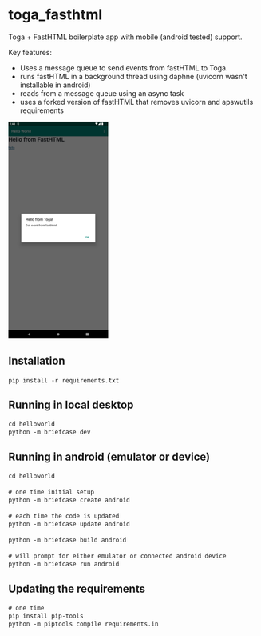 # toga_fasthtml
Toga + FastHTML boilerplate app with mobile (android tested) support.

Key features:
- Uses a message queue to send events from fastHTML to Toga.
- runs fastHTML in a background thread using daphne (uvicorn wasn't installable in android)
- reads from a message queue using an async task
- uses a forked version of fastHTML that removes uvicorn and apswutils requirements

<img src="Screenshot_1755290642.png" alt="drawing" width="200"/>

## Installation
```
pip install -r requirements.txt
```

## Running in local desktop
```
cd helloworld
python -m briefcase dev
```

## Running in android (emulator or device)
```
cd helloworld

# one time initial setup
python -m briefcase create android   

# each time the code is updated
python -m briefcase update android 

python -m briefcase build android

# will prompt for either emulator or connected android device
python -m briefcase run android
```

## Updating the requirements 
```
# one time
pip install pip-tools
python -m piptools compile requirements.in
```

